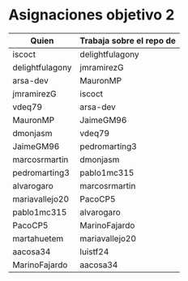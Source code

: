 # Asignaciones objetivo 2

| Quien | Trabaja sobre el repo de |
|------------|---------------------|
| iscoct     | delightfulagony |
| delightfulagony | jmramirezG |
| arsa-dev   | MauronMP |
| jmramirezG | iscoct |
| vdeq79 | arsa-dev |
| MauronMP | JaimeGM96 |
| dmonjasm | vdeq79  |
| JaimeGM96| pedromarting3 |
| marcosrmartin| dmonjasm |
| pedromarting3 | pablo1mc315 |
| alvarogaro | marcosrmartin |
| mariavallejo20 | PacoCP5 |
| pablo1mc315 | alvarogaro |
| PacoCP5 | MarinoFajardo |
| martahuetem | mariavallejo20 |
| aacosa34 | luistf24 |
| MarinoFajardo | aacosa34 |
